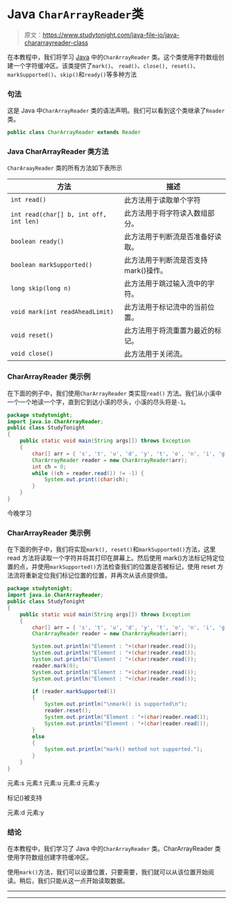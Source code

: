 # Java `CharArrayReader`类

> 原文：<https://www.studytonight.com/java-file-io/java-chararrayreader-class>

在本教程中，我们将学习 [Java](https://www.studytonight.com/java/) 中的`CharArrayReader` 类。这个类使用字符数组创建一个字符缓冲区。该类提供了`mark()`、 `read()`、`close(), reset()`、 `markSupported()`、`skip()`和`ready()`等多种方法

### 句法

这是 Java 中`CharArrayReader` 类的语法声明。我们可以看到这个类继承了`Reader` 类。

```java
public class CharArrayReader extends Reader 
```

### Java CharArrayReader 类方法

`CharAraayReader` 类的所有方法如下表所示

| 方法 | 描述 |
| --- | --- |
| `int read()` | 此方法用于读取单个字符 |
| `int read(char[] b, int off, int len)` | 此方法用于将字符读入数组部分。 |
| `boolean ready()` | 此方法用于判断流是否准备好读取。 |
| `boolean markSupported()` | 此方法用于判断流是否支持 mark()操作。 |
| `long skip(long n)` | 此方法用于跳过输入流中的字符。 |
| `void mark(int readAheadLimit)` | 此方法用于标记流中的当前位置。 |
| `void reset()` | 此方法用于将流重置为最近的标记。 |
| `void close()` | 此方法用于关闭流。 |

### CharArrayReader 类示例

在下面的例子中，我们使用`CharArrayReader` 类实现`read()` 方法。我们从小溪中一个一个地读一个字，直到它到达小溪的尽头，小溪的尽头将是`-1`。

```java
package studytonight;
import java.io.CharArrayReader;
public class StudyTonight 
{
	public static void main(String args[]) throws Exception
	{
		char[] arr = { 's', 't', 'u', 'd', 'y', 't', 'o', 'n', 'i', 'g', 'h', 't' };  
		CharArrayReader reader = new CharArrayReader(arr);  
		int ch = 0;  
		while ((ch = reader.read()) != -1) {  
			System.out.print((char)ch);  
		}  
	}
}
```

今晚学习

### CharArrayReader 类示例

在下面的例子中，我们将实现`mark(), reset()`和`markSupported()`方法，这里 read 方法将读取一个字符并将其打印在屏幕上。然后使用 mark()方法标记特定位置的点，并使用`markSupported()`方法检查我们的位置是否被标记，使用 reset 方法流将重新定位我们标记位置的位置，并再次从该点提供值。

```java
package studytonight;
import java.io.CharArrayReader;
public class StudyTonight 
{
	public static void main(String args[]) throws Exception
	{
		char[] arr = { 's', 't', 'u', 'd', 'y', 't', 'o', 'n', 'i', 'g', 'h', 't' };  
		CharArrayReader reader = new CharArrayReader(arr);  

		System.out.println("Element : "+(char)reader.read()); 
		System.out.println("Element : "+(char)reader.read()); 
		System.out.println("Element : "+(char)reader.read()); 
		reader.mark(0);          
		System.out.println("Element : "+(char)reader.read()); 
		System.out.println("Element : "+(char)reader.read());       

		if (reader.markSupported()) 
		{ 
			System.out.println("\nmark() is supported\n"); 
			reader.reset(); 
			System.out.println("Element : "+(char)reader.read()); 
			System.out.println("Element : "+(char)reader.read()); 
		} 
		else
		{
			System.out.println("mark() method not supported."); 
		}	
	}
}
```

元素:s
元素:t
元素:u
元素:d
元素:y

标记()被支持

元素:d
元素:y

### 结论

在本教程中，我们学习了 Java 中的`CharArrayReader` 类。CharArrayReader 类使用字符数组创建字符缓冲区。

使用`mark()`方法，我们可以设置位置，只要需要，我们就可以从该位置开始阅读。稍后，我们只能从这一点开始读取数据。

* * *

* * *